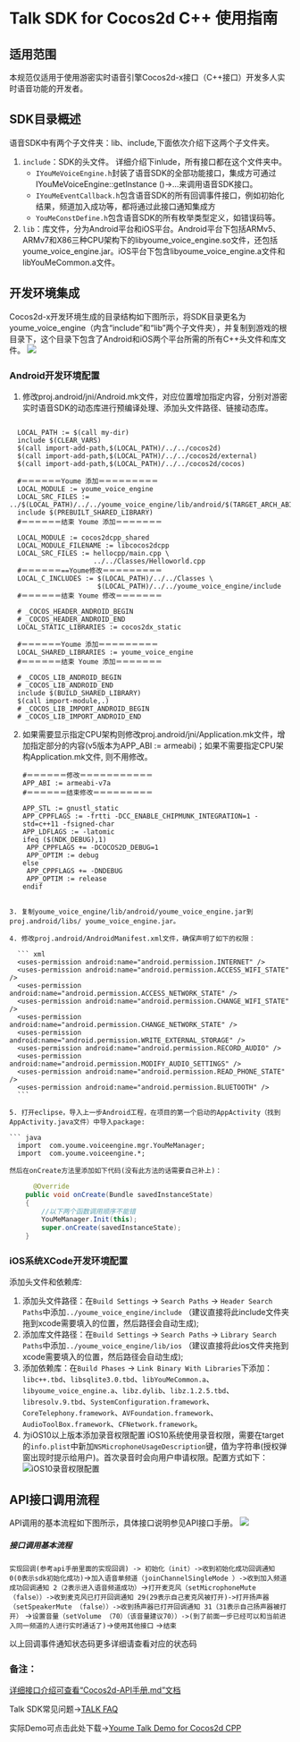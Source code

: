 # Talk SDK for Cocos2d C++ 使用指南

## 适用范围

本规范仅适用于使用游密实时语音引擎Cocos2d-x接口（C++接口）开发多人实时语音功能的开发者。

## SDK目录概述

语音SDK中有两个子文件夹：lib、include,下面依次介绍下这两个子文件夹。

1. `include`：SDK的头文件。
详细介绍下inlude，所有接口都在这个文件夹中。
    * `IYouMeVoiceEngine.h`封装了语音SDK的全部功能接口，集成方可通过IYouMeVoiceEngine::getInstance ()->…来调用语音SDK接口。
    * `IYouMeEventCallback.h`包含语音SDK的所有回调事件接口，例如初始化结果，频道加入成功等，都将通过此接口通知集成方
    * `YouMeConstDefine.h`包含语音SDK的所有枚举类型定义，如错误码等。
2. `lib`：库文件，分为Android平台和iOS平台。Android平台下包括ARMv5、ARMv7和X86三种CPU架构下的libyoume_voice_engine.so文件，还包括youme_voice_engine.jar。iOS平台下包含libyoume_voice_engine.a文件和libYouMeCommon.a文件。

## 开发环境集成

Cocos2d-x开发环境生成的目录结构如下图所示，将SDK目录更名为youme_voice_engine（内含“include”和“lib”两个子文件夹），并复制到游戏的根目录下，这个目录下包含了Android和iOS两个平台所需的所有C++头文件和库文件。
![](https://www.youme.im/doc/images/talk_cocos_project_directory.png)

### Android开发环境配置

1. 修改proj.android/jni/Android.mk文件，对应位置增加指定内容，分别对游密实时语音SDK的动态库进行预编译处理、添加头文件路径、链接动态库。

  ``` shell

    LOCAL_PATH := $(call my-dir)
    include $(CLEAR_VARS)
    $(call import-add-path,$(LOCAL_PATH)/../../cocos2d)
    $(call import-add-path,$(LOCAL_PATH)/../../cocos2d/external)
    $(call import-add-path,$(LOCAL_PATH)/../../cocos2d/cocos)

    #＝＝＝＝＝＝Youme 添加＝＝＝＝＝＝＝＝＝
    LOCAL_MODULE := youme_voice_engine
    LOCAL_SRC_FILES := ../$(LOCAL_PATH)/../../youme_voice_engine/lib/android/$(TARGET_ARCH_ABI)/libyoume_voice_engine.so
    include $(PREBUILT_SHARED_LIBRARY)
    #＝＝＝＝＝＝结束 Youme 添加＝＝＝＝＝＝＝

    LOCAL_MODULE := cocos2dcpp_shared
    LOCAL_MODULE_FILENAME := libcocos2dcpp
    LOCAL_SRC_FILES := hellocpp/main.cpp \
                       ../../Classes/Helloworld.cpp
    #＝＝＝＝＝＝==Youme修改＝＝＝＝＝＝＝＝＝
    LOCAL_C_INCLUDES := $(LOCAL_PATH)/../../Classes \
                        $(LOCAL_PATH)/../../youme_voice_engine/include
    #＝＝＝＝＝＝结束 Youme 修改＝＝＝＝＝＝＝

    # _COCOS_HEADER_ANDROID_BEGIN
    # _COCOS_HEADER_ANDROID_END
    LOCAL_STATIC_LIBRARIES := cocos2dx_static

    #＝＝＝＝＝＝Youme 添加＝＝＝＝＝＝＝＝＝
    LOCAL_SHARED_LIBRARIES := youme_voice_engine
    #＝＝＝＝＝＝结束 Youme 添加＝＝＝＝＝＝＝

    # _COCOS_LIB_ANDROID_BEGIN
    # _COCOS_LIB_ANDROID_END
    include $(BUILD_SHARED_LIBRARY)
    $(call import-module,.)
    # _COCOS_LIB_IMPORT_ANDROID_BEGIN
    # _COCOS_LIB_IMPORT_ANDROID_END

  ```

2. 如果需要显示指定CPU架构则修改proj.android/jni/Application.mk文件，增加指定部分的内容(v5版本为APP_ABI := armeabi)；如果不需要指定CPU架构Application.mk文件, 则不用修改。

	  ``` shell
	  #＝＝＝＝＝＝修改＝＝＝＝＝＝＝＝＝＝＝
	  APP_ABI := armeabi-v7a
	  #＝＝＝＝＝＝结束修改＝＝＝＝＝＝＝＝＝
	
	  APP_STL := gnustl_static
	  APP_CPPFLAGS := -frtti -DCC_ENABLE_CHIPMUNK_INTEGRATION=1 -std=c++11 -fsigned-char
	  APP_LDFLAGS := -latomic
	  ifeq ($(NDK_DEBUG),1)
	   APP_CPPFLAGS += -DCOCOS2D_DEBUG=1
	   APP_OPTIM := debug
	  else
	   APP_CPPFLAGS += -DNDEBUG
	   APP_OPTIM := release
	  endif

  ```

3. 复制youme_voice_engine/lib/android/youme_voice_engine.jar到proj.android/libs/ youme_voice_engine.jar。
	
4. 修改proj.android/AndroidManifest.xml文件，确保声明了如下的权限：

    ``` xml
    <uses-permission android:name="android.permission.INTERNET" />
    <uses-permission android:name="android.permission.ACCESS_WIFI_STATE" />
    <uses-permission android:name="android.permission.ACCESS_NETWORK_STATE" />
    <uses-permission android:name="android.permission.CHANGE_WIFI_STATE" />
    <uses-permission android:name="android.permission.CHANGE_NETWORK_STATE" />
    <uses-permission android:name="android.permission.WRITE_EXTERNAL_STORAGE" />
    <uses-permission android:name="android.permission.RECORD_AUDIO" />
    <uses-permission android:name="android.permission.MODIFY_AUDIO_SETTINGS" />
    <uses-permission android:name="android.permission.READ_PHONE_STATE" />
    <uses-permission android:name="android.permission.BLUETOOTH" />
    ```

5. 打开eclipse，导入上一步Android工程，在项目的第一个启动的AppActivity（找到AppActivity.java文件）中导入package:

``` java
    import  com.youme.voiceengine.mgr.YouMeManager;
    import  com.youme.voiceengine.*;
```

	然后在onCreate方法里添加如下代码(没有此方法的话需要自己补上)：

``` java
 	  @Override
    public void onCreate(Bundle savedInstanceState)
    {
        //以下两个函数调用顺序不能错
        YouMeManager.Init(this);
        super.onCreate(savedInstanceState);
    }
```

### iOS系统XCode开发环境配置
添加头文件和依赖库:
1. 添加头文件路径：在`Build Settings` -> `Search Paths` -> `Header Search Paths`中添加`../youme_voice_engine/include`  （建议直接将此include文件夹拖到xcode需要填入的位置，然后路径会自动生成);
2. 添加库文件路径：在`Build Settings` -> `Search Paths` -> `Library Search Paths`中添加`../youme_voice_engine/lib/ios` （建议直接将此ios文件夹拖到xcode需要填入的位置，然后路径会自动生成);
3. 添加依赖库：在`Build Phases`  -> `Link Binary With Libraries`下添加：`libc++.tbd`、`libsqlite3.0.tbd`、`libYouMeCommon.a`、`libyoume_voice_engine.a`、`libz.dylib`、`libz.1.2.5.tbd`、`libresolv.9.tbd`、`SystemConfiguration.framework`、`CoreTelephony.framework`、`AVFoundation.framework`、`AudioToolBox.framework`、`CFNetwork.framework`。
4. 为iOS10以上版本添加录音权限配置
iOS10系统使用录音权限，需要在target的`info.plist`中新加`NSMicrophoneUsageDescription`键，值为字符串(授权弹窗出现时提示给用户)。首次录音时会向用户申请权限。配置方式如下：
![iOS10录音权限配置](https://youme.im/doc/images/im_iOS_record_config.jpg)

## API接口调用流程
API调用的基本流程如下图所示，具体接口说明参见API接口手册。
![](https://www.youme.im/doc/images/talk_shixutu.png)





##### 接口调用基本流程 
`实现回调(参考api手册里面的实现回调) -> 初始化（init）->收到初始化成功回调通知 0(0表示sdk初始化成功)`->`加入语音单频道（joinChannelSingleMode ）->收到加入频道成功回调通知 2（2表示进入语音频道成功）`->`打开麦克风（setMicrophoneMute （false））->收到麦克风已打开回调通知 29(29表示自己麦克风被打开)->打开扬声器（setSpeakerMute （false））->收到扬声器已打开回调通知 31（31表示自己扬声器被打开）` ->`设置音量（setVolume （70）（该音量建议70））->(到了前面一步已经可以和当前进入同一频道的人进行实时通话了)`->`使用其他接口`
->`结束`



以上回调事件通知状态码更多详细请查看对应的状态码

### 备注：
[详细接口介绍可查看“Cocos2d-API手册.md”文档](https://github.com/youmesdk/YoumeTalkSDK_CPP/blob/master/Cocos2d-API%E6%89%8B%E5%86%8C.md)

Talk SDK常见问题->[TALK FAQ](https://github.com/youmesdk/wiki/blob/master/YoumeTalk_FAQ.md)

实际Demo可点击此处下载->[Youme Talk Demo for Cocos2d CPP](https://github.com/youmesdk/YoumeTalkDemo_CPP)
